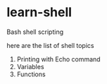# learn-shell

Bash shell scripting

here are the list of shell topics 

1. Printing with Echo command
2. Variables 
3. Functions
